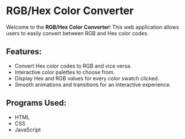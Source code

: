 # RGB/Hex Color Converter

Welcome to the **RGB/Hex Color Converter**! This web application allows users to easily convert between RGB and Hex color codes. 

## Features:
- Convert Hex color codes to RGB and vice versa.
- Interactive color palettes to choose from.
- Display Hex and RGB values for every color swatch clicked.
- Smooth animations and transitions for an interactive experience.

## Programs Used:
- HTML
- CSS
- JavaScript
